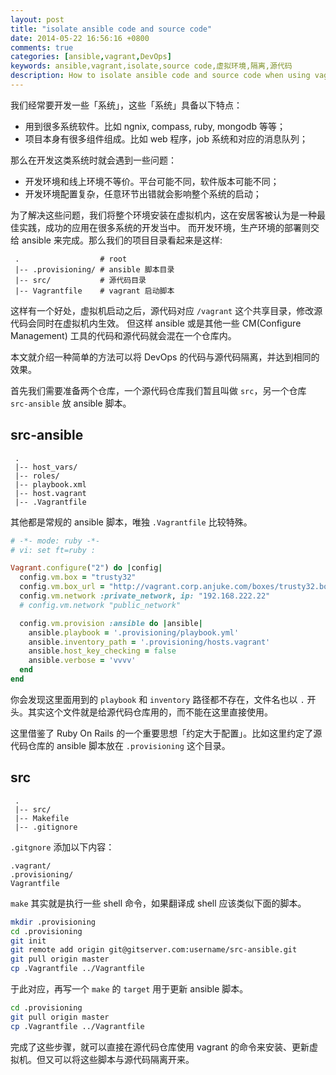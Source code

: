 ```yaml
---
layout: post
title: "isolate ansible code and source code"
date: 2014-05-22 16:56:16 +0800
comments: true
categories: [ansible,vagrant,DevOps]
keywords: ansible,vagrant,isolate,source code,虚拟环境,隔离,源代码
description: How to isolate ansible code and source code when using vagrant for develop environment.
---
```


我们经常要开发一些「系统」，这些「系统」具备以下特点：

+ 用到很多系统软件。比如 ngnix, compass, ruby, mongodb 等等；
+ 项目本身有很多组件组成。比如 web 程序，job 系统和对应的消息队列；

那么在开发这类系统时就会遇到一些问题：

+ 开发环境和线上环境不等价。平台可能不同，软件版本可能不同；
+ 开发环境配置复杂，任意环节出错就会影响整个系统的启动；

为了解决这些问题，我们将整个环境安装在虚拟机内，这在安居客被认为是一种最佳实践，成功的应用在很多系统的开发当中。
而开发环境，生产环境的部署则交给 ansible 来完成。那么我们的项目目录看起来是这样:

```
 .                  # root  
 |-- .provisioning/ # ansible 脚本目录
 |-- src/           # 源代码目录
 |-- Vagrantfile    # vagrant 启动脚本
```

这样有一个好处，虚拟机启动之后，源代码对应 `/vagrant` 这个共享目录，修改源代码会同时在虚拟机内生效。
但这样 ansible 或是其他一些 CM(Configure Management) 工具的代码和源代码就会混在一个仓库内。

本文就介绍一种简单的方法可以将 DevOps 的代码与源代码隔离，并达到相同的效果。

<!-- more -->

首先我们需要准备两个仓库，一个源代码仓库我们暂且叫做 `src`，另一个仓库 `src-ansible` 放 ansible 脚本。

## src-ansible

```
 .
 |-- host_vars/
 |-- roles/
 |-- playbook.xml
 |-- host.vagrant
 |-- .Vagrantfile
```

其他都是常规的 ansible 脚本，唯独 `.Vagrantfile` 比较特殊。

```ruby
# -*- mode: ruby -*-
# vi: set ft=ruby :

Vagrant.configure("2") do |config|
  config.vm.box = "trusty32"
  config.vm.box_url = "http://vagrant.corp.anjuke.com/boxes/trusty32.box"
  config.vm.network :private_network, ip: "192.168.222.22"
  # config.vm.network "public_network"

  config.vm.provision :ansible do |ansible|
    ansible.playbook = '.provisioning/playbook.yml'
    ansible.inventory_path = '.provisioning/hosts.vagrant'
    ansible.host_key_checking = false
    ansible.verbose = 'vvvv'
  end
end
```

你会发现这里面用到的 `playbook` 和 `inventory` 路径都不存在，文件名也以 `.` 开头。其实这个文件就是给源代码仓库用的，而不能在这里直接使用。

这里借鉴了 Ruby On Rails 的一个重要思想「约定大于配置」。比如这里约定了源代码仓库的 ansible 脚本放在 `.provisioning` 这个目录。

## src

```text
 .
 |-- src/
 |-- Makefile
 |-- .gitignore
```

`.gitgnore` 添加以下内容：

```text
.vagrant/
.provisioning/
Vagrantfile
```

`make` 其实就是执行一些 shell 命令，如果翻译成 shell 应该类似下面的脚本。

```bash
mkdir .provisioning
cd .provisioning
git init
git remote add origin git@gitserver.com:username/src-ansible.git
git pull origin master
cp .Vagrantfile ../Vagrantfile
```

于此对应，再写一个 `make` 的 `target` 用于更新 ansible 脚本。

```bash
cd .provisioning
git pull origin master
cp .Vagrantfile ../Vagrantfile
```

完成了这些步骤，就可以直接在源代码仓库使用 vagrant 的命令来安装、更新虚拟机。但又可以将这些脚本与源代码隔离开来。
